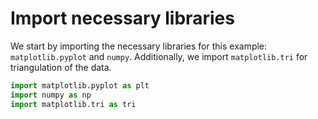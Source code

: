 # Import necessary libraries

We start by importing the necessary libraries for this example: `matplotlib.pyplot` and `numpy`. Additionally, we import `matplotlib.tri` for triangulation of the data.

```python
import matplotlib.pyplot as plt
import numpy as np
import matplotlib.tri as tri
```
